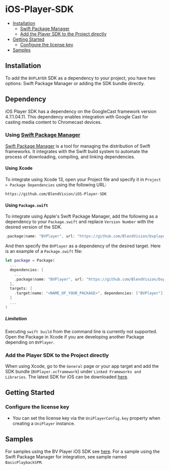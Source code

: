 # iOS-Player-SDK

- [Installation](#installation)
    - [Swift Package Manager](#using-swift-package-manager)
    - [Add the Player SDK to the Project directly](#add-the-player-sdk-to-the-project-directly)
- [Getting Started](#getting-started)
    - [Configure the license key](#configure-the-license-key)
- [Samples](#samples)

## Installation
To add the `BVPLAYER` SDK as a dependency to your project, you have two options: Swift Package Manager or adding the SDK bundle directly.

## Dependency
iOS Player SDK has a dependency on the GoogleCast framework version 4.7.1.04.11. This dependency enables integration with Google Cast for casting media content to Chromecast devices.

### Using [Swift Package Manager](https://swift.org/package-manager/)
[Swift Package Manager](https://swift.org/package-manager/) is a tool for managing the distribution of Swift frameworks. It integrates with the Swift build system to automate the process of downloading, compiling, and linking dependencies.

#### Using Xcode
To integrate using Xcode 13, open your Project file and specify it in `Project > Package Dependencies` using the following URL:

```
https://github.com/BlendVision/iOS-Player-SDK
```

#### Using `Package.swift`
To integrate using Apple's Swift Package Manager, add the following as a dependency to your `Package.swift` and replace `Version Number` with the desired version of the SDK.

```swift
.package(name: "BVPlayer", url: "https://github.com/BlendVision/bvplayer-ios", .exact("Version Number"))
```

And then specify the `BVPlayer` as a dependency of the desired target. Here is an example of a `Package.swift` file:

```swift
let package = Package(
  ...
  dependencies: [
    ...
    .package(name: "BVPlayer", url: "https://github.com/BlendVision/bvplayer-ios", .exact("Version Number"))
  ],
  targets: [
    .target(name: "<NAME_OF_YOUR_PACKAGE>", dependencies: ["BVPlayer"])
  ]
  ...
)
```

##### Limitation
Executing `swift build` from the command line is currently not supported. Open the Package in Xcode if you are developing another Package depending on `BVPlayer`.

### Add the Player SDK to the Project directly
When using Xcode, go to the `General` page or your app target and add the SDK bundle (`BVPlayer.xcframework`) under `Linked Frameworks and Libraries`. The latest SDK for iOS can be downloaded [here](https://github.com/BlendVision/iOS-Player-SDK/releases/download/3.0.0/BVPlayer-3.0.0.7953271_Release.xcframework.zip).

## Getting Started
### Configure the license key

- You can set the license key via the `UniPlayerConfig.key` property when creating a `UniPlayer` instance.

## Samples

For samples using the BV Player iOS SDK see [here](https://github.com/BlendVision/iOS-Player-SDK).
For a sample using the Swift Package Manager for integration, see sample named `BasicPlaybackSPM`.
